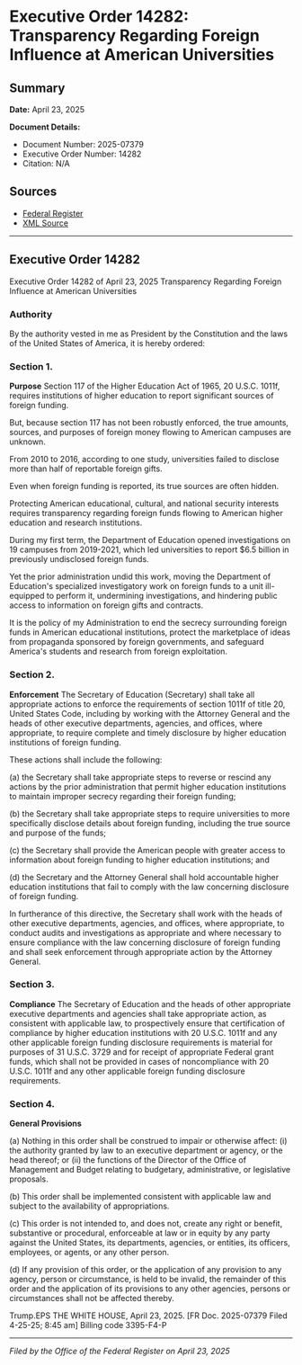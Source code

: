 # Executive Order 14282: Transparency Regarding Foreign Influence at American Universities

## Summary

**Date:** April 23, 2025

**Document Details:**
- Document Number: 2025-07379
- Executive Order Number: 14282
- Citation: N/A

## Sources
- [Federal Register](https://www.federalregister.gov/documents/2025/04/28/2025-07379/transparency-regarding-foreign-influence-at-american-universities)
- [XML Source](https://www.federalregister.gov/documents/full_text/xml/2025/04/28/2025-07379.xml)

---

## Executive Order 14282

Executive Order 14282 of April 23, 2025
Transparency Regarding Foreign Influence at American Universities
### Authority

By the authority vested in me as President by the Constitution and the laws of the United States of America, it is hereby ordered:
### Section 1.

**Purpose**
 Section 117 of the Higher Education Act of 1965, 20 U.S.C. 1011f, requires institutions of higher education to report significant sources of foreign funding.

But, because section 117 has not been robustly enforced, the true amounts, sources, and purposes of foreign money flowing to American campuses are unknown.

From 2010 to 2016, according to one study, universities failed to disclose more than half of reportable foreign gifts.

Even when foreign funding is reported, its true sources are often hidden.

Protecting American educational, cultural, and national security interests requires transparency regarding foreign funds flowing to American higher education and research institutions.

During my first term, the Department of Education opened investigations on 19 campuses from 2019-2021, which led universities to report $6.5 billion in previously undisclosed foreign funds.

Yet the prior administration undid this work, moving the Department of Education's specialized investigatory work on foreign funds to a unit ill-equipped to perform it, undermining investigations, and hindering public access to information on foreign gifts and contracts.

It is the policy of my Administration to end the secrecy surrounding foreign funds in American educational institutions, protect the marketplace of ideas from propaganda sponsored by foreign governments, and safeguard America's students and research from foreign exploitation.
### Section 2.

**Enforcement**
 The Secretary of Education (Secretary) shall take all appropriate actions to enforce the requirements of section 1011f of title 20, United States Code, including by working with the Attorney General and the heads of other executive departments, agencies, and offices, where appropriate, to require complete and timely disclosure by higher education institutions of foreign funding.

These actions shall include the following: 

(a) the Secretary shall take appropriate steps to reverse or rescind any actions by the prior administration that permit higher education institutions to maintain improper secrecy regarding their foreign funding;

(b) the Secretary shall take appropriate steps to require universities to more specifically disclose details about foreign funding, including the true source and purpose of the funds;

(c) the Secretary shall provide the American people with greater access to information about foreign funding to higher education institutions; and

(d) the Secretary and the Attorney General shall hold accountable higher education institutions that fail to comply with the law concerning disclosure of foreign funding.

In furtherance of this directive, the Secretary shall work with the heads of other executive departments, agencies, and offices, where appropriate, to conduct audits and investigations as appropriate and where necessary to ensure compliance with the law concerning disclosure of foreign funding and shall seek enforcement through appropriate action by the Attorney General.
### Section 3.

**Compliance**
 The Secretary of Education and the heads of other appropriate executive departments and agencies 
shall take appropriate action, as consistent with applicable law, to prospectively ensure that certification of compliance by higher education institutions with 20 U.S.C. 1011f and any other applicable foreign funding disclosure requirements is material for purposes of 31 U.S.C. 3729 and for receipt of appropriate Federal grant funds, which shall not be provided in cases of noncompliance with 20 U.S.C. 1011f and any other applicable foreign funding disclosure requirements.
### Section 4.

**General Provisions**

(a) Nothing in this order shall be construed to impair or otherwise affect:
    (i) the authority granted by law to an executive department or agency, or the head thereof; or 
    (ii) the functions of the Director of the Office of Management and Budget relating to budgetary, administrative, or legislative proposals.

(b) This order shall be implemented consistent with applicable law and subject to the availability of appropriations.

(c) This order is not intended to, and does not, create any right or benefit, substantive or procedural, enforceable at law or in equity by any party against the United States, its departments, agencies, or entities, its officers, employees, or agents, or any other person.

(d) If any provision of this order, or the application of any provision to any agency, person or circumstance, is held to be invalid, the remainder of this order and the application of its provisions to any other agencies, persons or circumstances shall not be affected thereby.

Trump.EPS
THE WHITE HOUSE,
April 23, 2025.
[FR Doc. 2025-07379
Filed 4-25-25; 8:45 am] 
Billing code 3395-F4-P

---

*Filed by the Office of the Federal Register on April 23, 2025*
